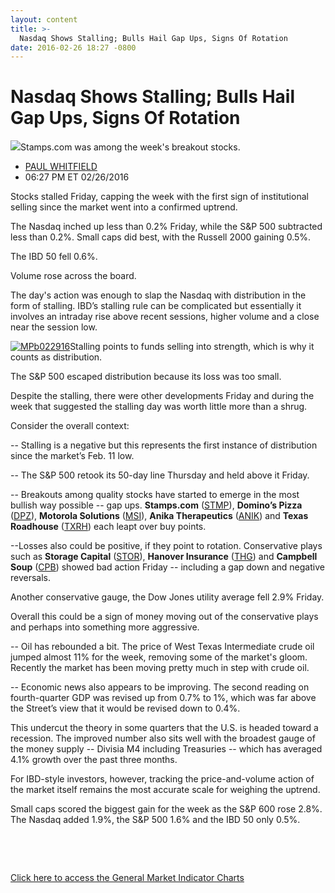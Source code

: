 ```yaml
---
layout: content
title: >-
  Nasdaq Shows Stalling; Bulls Hail Gap Ups, Signs Of Rotation
date: 2016-02-26 18:27 -0800
---
```



Nasdaq Shows Stalling; Bulls Hail Gap Ups, Signs Of Rotation
=============================================================


![](https://www.investors.com/wp-content/uploads/2016/02/BIGPIC-022916-iStock.jpg)Stamps.com was among the week's breakout stocks. 



* [PAUL WHITFIELD](https://www.investors.com/author/whitfieldp/ "Posts by PAUL WHITFIELD")
* 06:27 PM ET 02/26/2016




Stocks stalled Friday, capping the week with the first sign of institutional selling since the market went into a confirmed uptrend.


The Nasdaq inched up less than 0.2% Friday, while the S&P 500 subtracted less than 0.2%. Small caps did best, with the Russell 2000 gaining 0.5%.


The IBD 50 fell 0.6%.


Volume rose across the board.


The day's action was enough to slap the Nasdaq with distribution in the form of stalling. IBD’s stalling rule can be complicated but essentially it involves an intraday rise above recent sessions, higher volume and a close near the session low.


[![MPb022916](https://www.investors.com/wp-content/uploads/2016/02/MPb022916.jpg)](https://www.investors.com/wp-content/uploads/2016/02/MPb022916.jpg)Stalling points to funds selling into strength, which is why it counts as distribution.


The S&P 500 escaped distribution because its loss was too small.


Despite the stalling, there were other developments Friday and during the week that suggested the stalling day was worth little more than a shrug.


Consider the overall context:


-- Stalling is a negative but this represents the first instance of distribution since the market’s Feb. 11 low.


-- The S&P 500 retook its 50-day line Thursday and held above it Friday.


-- Breakouts among quality stocks have started to emerge in the most bullish way possible -- gap ups. **Stamps.com** ([STMP](https://research.investors.com/quote.aspx?symbol=STMP)), **Domino’s Pizza** ([DPZ](https://research.investors.com/quote.aspx?symbol=DPZ)), **Motorola Solutions** ([MSI](https://research.investors.com/quote.aspx?symbol=MSI)), **Anika Therapeutics** ([ANIK](https://research.investors.com/quote.aspx?symbol=ANIK)) and **Texas Roadhouse** ([TXRH](https://research.investors.com/quote.aspx?symbol=TXRH)) each leapt over buy points.


--Losses also could be positive, if they point to rotation. Conservative plays such as **Storage Capital** ([STOR](https://research.investors.com/quote.aspx?symbol=STOR)), **Hanover Insurance** ([THG](https://research.investors.com/quote.aspx?symbol=THG)) and **Campbell Soup** ([CPB](https://research.investors.com/quote.aspx?symbol=CPB)) showed bad action Friday -- including a gap down and negative reversals.


Another conservative gauge, the Dow Jones utility average fell 2.9% Friday.


Overall this could be a sign of money moving out of the conservative plays and perhaps into something more aggressive.


-- Oil has rebounded a bit. The price of West Texas Intermediate crude oil jumped almost 11% for the week, removing some of the market's gloom. Recently the market has been moving pretty much in step with crude oil.


-- Economic news also appears to be improving. The second reading on fourth-quarter GDP was revised up from 0.7% to 1%, which was far above the Street’s view that it would be revised down to 0.4%.


This undercut the theory in some quarters that the U.S. is headed toward a recession. The improved number also sits well with the broadest gauge of the money supply -- Divisia M4 including Treasuries -- which has averaged 4.1% growth over the past three months.


For IBD-style investors, however, tracking the price-and-volume action of the market itself remains the most accurate scale for weighing the uptrend.


Small caps scored the biggest gain for the week as the S&P 600 rose 2.8%. The Nasdaq added 1.9%, the S&P 500 1.6% and the IBD 50 only 0.5%.


 


 


[Click here to access the General Market Indicator Charts](https://www.investors.com/wp-content/uploads/2016/02/GMI_022916.pdf)





